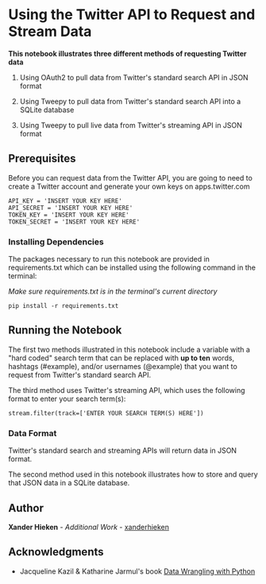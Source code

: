 # Using the Twitter API to Request and Stream Data

**This notebook illustrates three different methods of requesting Twitter data**

1. Using OAuth2 to pull data from Twitter's standard search API in JSON format

3. Using Tweepy to pull data from Twitter's standard search API into a SQLite database
 
5. Using Tweepy to pull live data from Twitter's streaming API in JSON format

## Prerequisites

Before you can request data from the Twitter API, you are going to need to create a Twitter account and generate your own keys on apps.twitter.com

```
API_KEY = 'INSERT YOUR KEY HERE' 
API_SECRET = 'INSERT YOUR KEY HERE'
TOKEN_KEY = 'INSERT YOUR KEY HERE'
TOKEN_SECRET = 'INSERT YOUR KEY HERE'
```

### Installing Dependencies

The packages necessary to run this notebook are provided in requirements.txt which can be installed using the following command in the terminal:

*Make sure requirements.txt is in the terminal's current directory*

```
pip install -r requirements.txt
```

## Running the Notebook

The first two methods illustrated in this notebook include a variable with a "hard coded" search term that can be replaced with **up to ten** words, hashtags (#example), and/or usernames (@example) that you want to request from Twitter's standard search API. 

The third method uses Twitter's streaming API, which uses the following format to enter your search term(s):

```
stream.filter(track=['ENTER YOUR SEARCH TERM(S) HERE'])
```

### Data Format

Twitter's standard search and streaming APIs will return data in JSON format.

The second method used in this notebook illustrates how to store and query that JSON data in a SQLite database. 

## Author

**Xander Hieken** - *Additional Work* - [xanderhieken](https://github.com/xanderhieken)


## Acknowledgments

* Jacqueline Kazil & Katharine Jarmul's book [Data Wrangling with Python](http://shop.oreilly.com/product/0636920032861.do)

